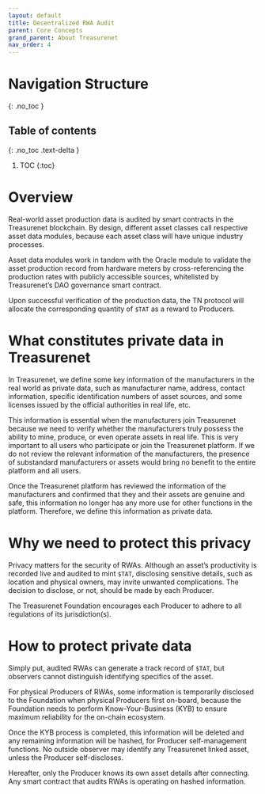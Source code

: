 ```yaml
---
layout: default
title: Decentralized RWA Audit
parent: Core Concepts
grand_parent: About Treasurenet
nav_order: 4
---
```


# Navigation Structure
{: .no_toc }

## Table of contents
{: .no_toc .text-delta }

1. TOC
{:toc}

# Overview

Real-world asset production data is audited by smart contracts in the Treasurenet blockchain. By design, different asset classes call respective asset data modules, because each asset class will have unique industry processes.

Asset data modules work in tandem with the Oracle module to validate the asset production record from hardware meters by cross-referencing the production rates with publicly accessible sources, whitelisted by Treasurenet’s DAO governance smart contract.

Upon successful verification of the production data, the TN protocol will allocate the corresponding quantity of `$TAT` as a reward to Producers.

# What constitutes private data in Treasurenet

In Treasurenet, we define some key information of the manufacturers in the real world as private data, such as manufacturer name, address, contact information, specific identification numbers of asset sources, and some licenses issued by the official authorities in real life, etc.

This information is essential when the manufacturers join Treasurenet because we need to verify whether the manufacturers truly possess the ability to mine, produce, or even operate assets in real life. This is very important to all users who participate or join the Treasurenet platform. If we do not review the relevant information of the manufacturers, the presence of substandard manufacturers or assets would bring no benefit to the entire platform and all users.

Once the Treasurenet platform has reviewed the information of the manufacturers and confirmed that they and their assets are genuine and safe, this information no longer has any more use for other functions in the platform. Therefore, we define this information as private data.

# Why we need to protect this privacy

Privacy matters for the security of RWAs. Although an asset’s productivity is recorded live and audited to mint `$TAT`, disclosing sensitive details, such as location and physical owners, may invite unwanted complications. The decision to disclose, or not, should be made by each Producer.

The Treasurenet Foundation encourages each Producer to adhere to all regulations of its jurisdiction(s).

# How to protect private data

Simply put, audited RWAs can generate a track record of `$TAT`, but observers cannot distinguish identifying specifics of the asset.

For physical Producers of RWAs, some information is temporarily disclosed to the Foundation when physical Producers first on-board, because the Foundation needs to perform Know-Your-Business (KYB) to ensure maximum reliability for the on-chain ecosystem.

Once the KYB process is completed, this information will be deleted and any remaining information will be hashed, for Producer self-management functions. No outside observer may identify any Treasurenet linked asset, unless the Producer self-discloses.

Hereafter, only the Producer knows its own asset details after connecting. Any smart contract that audits RWAs is operating on hashed information.
